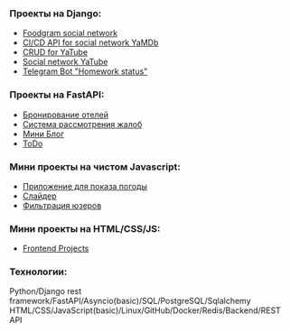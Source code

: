 ### Проекты на Django:

- [Foodgram social network](https://github.com/methodologyCode/foodgram-project-react)
- [CI/CD API for social network YaMDb](https://github.com/methodologyCode/yamdb_final)
- [CRUD for YaTube](https://github.com/methodologyCode/api_final_yatube)
- [Social network YaTube](https://github.com/methodologyCode/hw05_final)
- [Telegram Bot "Homework status"](https://github.com/methodologyCode/homework_bot)

### Проекты на FastAPI:

- [Бронирование отелей](https://github.com/methodologyCode/hotels_fastapi)
- [Система рассмотрения жалоб](https://github.com/methodologyCode/system_fastapi)
- [Мини Блог](https://github.com/methodologyCode/blog_fastapi)
- [ToDo](https://github.com/methodologyCode/todo_fastapi)
  
### Мини проекты на чистом Javascript:

- [Приложение для показа погоды](https://github.com/methodologyCode/weather_js)
- [Слайдер](https://github.com/methodologyCode/slider_js)
- [Фильтрация юзеров](https://github.com/methodologyCode/filter_js)

### Мини проекты на HTML/CSS/JS:

- [Frontend Projects](https://github.com/methodologyCode/html_practice)

### Технологии:
Python/Django rest framework/FastAPI/Asyncio(basic)/SQL/PostgreSQL/Sqlalchemy
HTML/CSS/JavaScript(basic)/Linux/GitHub/Docker/Redis/Backend/REST API

